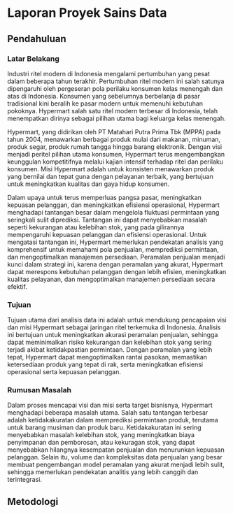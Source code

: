 # Laporan Proyek Sains Data 


## Pendahuluan 

### Latar Belakang

Industri ritel modern di Indonesia mengalami pertumbuhan yang pesat dalam beberapa tahun terakhir. Pertumbuhan ritel modern ini salah satunya dipengaruhi oleh pergeseran pola perilaku konsumen kelas menengah dan atas di Indonesia. Konsumen yang sebelumnya berbelanja di pasar tradisional kini beralih ke pasar modern untuk memenuhi kebutuhan pokoknya. Hypermart salah satu ritel modern terbesar di Indonesia, telah menempatkan dirinya sebagai pilihan utama bagi keluarga kelas menengah.  
  
Hypermart, yang didirikan oleh PT Matahari Putra Prima Tbk (MPPA) pada tahun 2004, menawarkan berbagai produk mulai dari makanan, minuman, produk segar, produk rumah tangga hingga barang elektronik. Dengan visi menjadi peritel pilihan utama konsumen, Hypermart terus mengembangkan keunggulan kompetitifnya melalui kajian intensif terhadap ritel dan perilaku konsumen. Misi Hypermart adalah untuk konsisten menawarkan produk yang bernilai dan tepat guna dengan pelayanan terbaik, yang bertujuan untuk meningkatkan kualitas dan gaya hidup konsumen.
  
Dalam upaya untuk terus memperluas pangsa pasar, meningkatkan kepuasan pelanggan, dan meningkatkan efisiensi operasional, Hypermart menghadapi tantangan besar dalam mengelola fluktuasi permintaan yang seringkali sulit diprediksi. Tantangan ini dapat menyebabkan masalah seperti kekurangan atau kelebihan stok, yang pada gilirannya mempengaruhi kepuasan pelanggan dan efisiensi operasional. Untuk mengatasi tantangan ini, Hypermart memerlukan pendekatan analisis yang komprehensif untuk memahami pola penjualan, memprediksi permintaan, dan mengoptimalkan manajemen persediaan. Peramalan penjualan menjadi kunci dalam strategi ini, karena dengan peramalan yang akurat, Hypermart dapat merespons kebutuhan pelanggan dengan lebih efisien, meningkatkan kualitas pelayanan, dan mengoptimalkan manajemen persediaan secara efektif.  

### Tujuan 

Tujuan utama dari analisis data ini adalah untuk mendukung pencapaian visi dan misi Hypermart sebagai jaringan ritel terkemuka di Indonesia. Analisis ini bertujuan untuk meningkatkan akurasi peramalan penjualan, sehingga dapat meminimalkan risiko kekurangan dan kelebihan stok yang sering terjadi akibat ketidakpastian permintaan. Dengan peramalan yang lebih tepat, Hypermart dapat mengoptimalkan rantai pasokan, memastikan ketersediaan produk yang tepat di rak, serta meningkatkan efisiensi operasional serta kepuasan pelanggan. 


### Rumusan Masalah


Dalam proses mencapai visi dan misi serta target bisnisnya, Hypermart menghadapi beberapa masalah utama. Salah satu tantangan terbesar adalah ketidakakuratan dalam memprediksi permintaan produk, terutama untuk barang musiman dan produk baru. Ketidakakuratan ini sering menyebabkan masalah kelebihan stok, yang meningkatkan biaya penyimpanan dan pemborosan, atau kekuragan stok, yang dapat menyebabkan hilangnya kesempatan penjualan dan menurunkan kepuasan pelanggan. Selain itu, volume dan kompleksitas data penjualan yang besar membuat pengembangan model peramalan yang akurat menjadi lebih sulit, sehingga memerlukan pendekatan analitis yang lebih canggih dan terintegrasi.




## Metodologi
